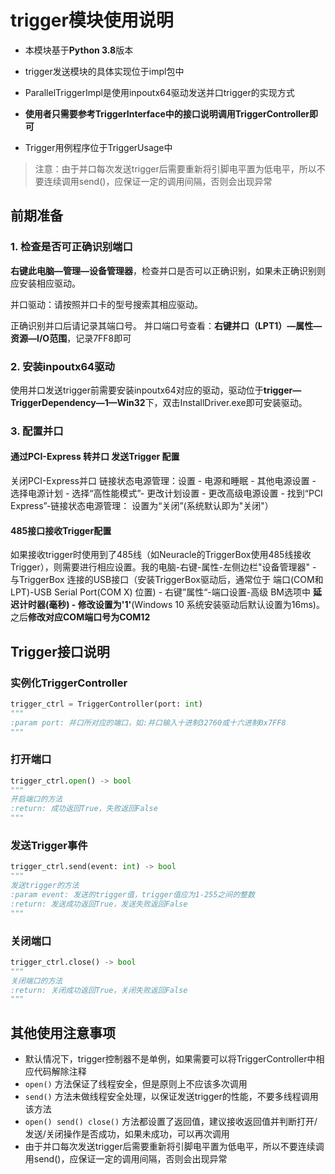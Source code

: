 # trigger模块使用说明

- 本模块基于**Python 3.8**版本

- trigger发送模块的具体实现位于impl包中

- ParallelTriggerImpl是使用inpoutx64驱动发送并口trigger的实现方式

- **使用者只需要参考TriggerInterface中的接口说明调用TriggerController即可**

- Trigger用例程序位于TriggerUsage中

> 注意：由于并口每次发送trigger后需要重新将引脚电平置为低电平，所以不要连续调用send()，应保证一定的调用间隔，否则会出现异常

## 前期准备

### 1. 检查是否可正确识别端口

**右键此电脑—管理—设备管理器**，检查并口是否可以正确识别，如果未正确识别则应安装相应驱动。

并口驱动：请按照并口卡的型号搜索其相应驱动。

正确识别并口后请记录其端口号。 并口端口号查看：**右键并口（LPT1）—属性—资源—I/O范围**，记录7FF8即可

### 2. 安装inpoutx64驱动

使用并口发送trigger前需要安装inpoutx64对应的驱动，驱动位于**trigger—TriggerDependency—1—Win32**下，双击InstallDriver.exe即可安装驱动。

### 3. 配置并口

#### 通过PCI-Express 转并口 发送Trigger 配置

关闭PCI-Express并口 链接状态电源管理：设置 - 电源和睡眠 - 其他电源设置 - 选择电源计划 - 选择“高性能模式”- 更改计划设置 - 更改高级电源设置 - 找到“PCI Express”-链接状态电源管理： 设置为“关闭”(系统默认即为"关闭"）

#### 485接口接收Trigger配置
如果接收trigger时使用到了485线（如Neuracle的TriggerBox使用485线接收Trigger），则需要进行相应设置。我的电脑-右键-属性-左侧边栏"设备管理器" - 与TriggerBox 连接的USB接口（安装TriggerBox驱动后，通常位于 端口(COM和LPT)-USB Serial Port(COM X) 位置) - 右键”属性“-端口设置-高级
BM选项中 **延迟计时器(毫秒) - 修改设置为'1'**(Windows 10 系统安装驱动后默认设置为16ms)。之后**修改对应COM端口号为COM12**

## Trigger接口说明

### 实例化TriggerController

```python
trigger_ctrl = TriggerController(port: int)
"""
:param port: 并口所对应的端口，如:并口输入十进制32760或十六进制0x7FF8
"""
```

### 打开端口

```python
trigger_ctrl.open() -> bool
"""
开启端口的方法
:return: 成功返回True，失败返回False
"""
```

### 发送Trigger事件

```python
trigger_ctrl.send(event: int) -> bool
"""
发送trigger的方法
:param event: 发送的trigger值，trigger值应为1-255之间的整数
:return: 发送成功返回True，发送失败返回False
"""
```

### 关闭端口

```python
trigger_ctrl.close() -> bool
"""
关闭端口的方法
:return: 关闭成功返回True，关闭失败返回False
"""
```

## 其他使用注意事项

- 默认情况下，trigger控制器不是单例，如果需要可以将TriggerController中相应代码解除注释
- `open()` 方法保证了线程安全，但是原则上不应该多次调用
- `send()` 方法未做线程安全处理，以保证发送trigger的性能，不要多线程调用该方法
- `open() send() close()`  方法都设置了返回值，建议接收返回值并判断打开/发送/关闭操作是否成功，如果未成功，可以再次调用
- 由于并口每次发送trigger后需要重新将引脚电平置为低电平，所以不要连续调用send()，应保证一定的调用间隔，否则会出现异常
